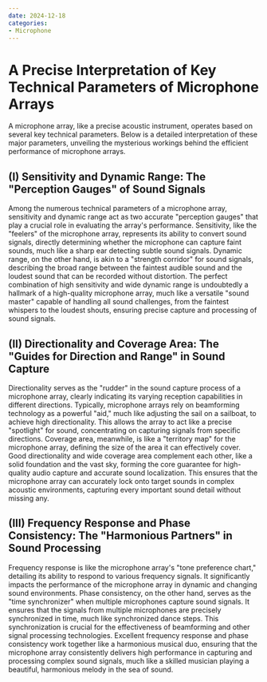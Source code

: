 ```yaml
---
date: 2024-12-18
categories:
- Microphone
---
```


# A Precise Interpretation of Key Technical Parameters of Microphone Arrays

A microphone array, like a precise acoustic instrument, operates based on several key technical parameters. Below is a detailed interpretation of these major parameters, unveiling the mysterious workings behind the efficient performance of microphone arrays.

<!-- more -->

## **(I) Sensitivity and Dynamic Range: The "Perception Gauges" of Sound Signals**

Among the numerous technical parameters of a microphone array, sensitivity and dynamic range act as two accurate "perception gauges" that play a crucial role in evaluating the array's performance. Sensitivity, like the "feelers" of the microphone array, represents its ability to convert sound signals, directly determining whether the microphone can capture faint sounds, much like a sharp ear detecting subtle sound signals. Dynamic range, on the other hand, is akin to a "strength corridor" for sound signals, describing the broad range between the faintest audible sound and the loudest sound that can be recorded without distortion. The perfect combination of high sensitivity and wide dynamic range is undoubtedly a hallmark of a high-quality microphone array, much like a versatile "sound master" capable of handling all sound challenges, from the faintest whispers to the loudest shouts, ensuring precise capture and processing of sound signals.

## **(II) Directionality and Coverage Area: The "Guides for Direction and Range" in Sound Capture**

Directionality serves as the "rudder" in the sound capture process of a microphone array, clearly indicating its varying reception capabilities in different directions. Typically, microphone arrays rely on beamforming technology as a powerful "aid," much like adjusting the sail on a sailboat, to achieve high directionality. This allows the array to act like a precise "spotlight" for sound, concentrating on capturing signals from specific directions. Coverage area, meanwhile, is like a "territory map" for the microphone array, defining the size of the area it can effectively cover. Good directionality and wide coverage area complement each other, like a solid foundation and the vast sky, forming the core guarantee for high-quality audio capture and accurate sound localization. This ensures that the microphone array can accurately lock onto target sounds in complex acoustic environments, capturing every important sound detail without missing any.

## **(III) Frequency Response and Phase Consistency: The "Harmonious Partners" in Sound Processing**

Frequency response is like the microphone array's "tone preference chart," detailing its ability to respond to various frequency signals. It significantly impacts the performance of the microphone array in dynamic and changing sound environments. Phase consistency, on the other hand, serves as the "time synchronizer" when multiple microphones capture sound signals. It ensures that the signals from multiple microphones are precisely synchronized in time, much like synchronized dance steps. This synchronization is crucial for the effectiveness of beamforming and other signal processing technologies. Excellent frequency response and phase consistency work together like a harmonious musical duo, ensuring that the microphone array consistently delivers high performance in capturing and processing complex sound signals, much like a skilled musician playing a beautiful, harmonious melody in the sea of sound.